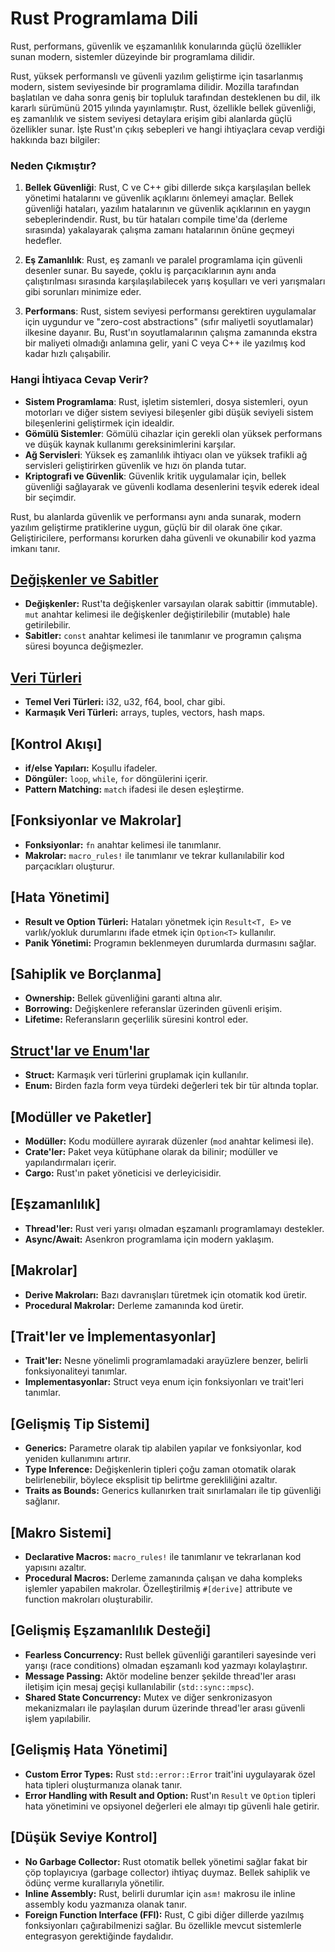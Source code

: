 # Rust Programlama Dili

Rust, performans, güvenlik ve eşzamanlılık konularında güçlü özellikler sunan modern, sistemler düzeyinde bir programlama dilidir.

Rust, yüksek performanslı ve güvenli yazılım geliştirme için tasarlanmış modern, sistem seviyesinde bir programlama dilidir. Mozilla tarafından başlatılan ve daha sonra geniş bir topluluk tarafından desteklenen bu dil, ilk kararlı sürümünü 2015 yılında yayınlamıştır. Rust, özellikle bellek güvenliği, eş zamanlılık ve sistem seviyesi detaylara erişim gibi alanlarda güçlü özellikler sunar. İşte Rust'ın çıkış sebepleri ve hangi ihtiyaçlara cevap verdiği hakkında bazı bilgiler:

### Neden Çıkmıştır?

1. **Bellek Güvenliği**: Rust, C ve C++ gibi dillerde sıkça karşılaşılan bellek yönetimi hatalarını ve güvenlik açıklarını önlemeyi amaçlar. Bellek güvenliği hataları, yazılım hatalarının ve güvenlik açıklarının en yaygın sebeplerindendir. Rust, bu tür hataları compile time'da (derleme sırasında) yakalayarak çalışma zamanı hatalarının önüne geçmeyi hedefler.

2. **Eş Zamanlılık**: Rust, eş zamanlı ve paralel programlama için güvenli desenler sunar. Bu sayede, çoklu iş parçacıklarının aynı anda çalıştırılması sırasında karşılaşılabilecek yarış koşulları ve veri yarışmaları gibi sorunları minimize eder.

3. **Performans**: Rust, sistem seviyesi performansı gerektiren uygulamalar için uygundur ve "zero-cost abstractions" (sıfır maliyetli soyutlamalar) ilkesine dayanır. Bu, Rust'ın soyutlamalarının çalışma zamanında ekstra bir maliyeti olmadığı anlamına gelir, yani C veya C++ ile yazılmış kod kadar hızlı çalışabilir.

### Hangi İhtiyaca Cevap Verir?

- **Sistem Programlama**: Rust, işletim sistemleri, dosya sistemleri, oyun motorları ve diğer sistem seviyesi bileşenler gibi düşük seviyeli sistem bileşenlerini geliştirmek için idealdir.
- **Gömülü Sistemler**: Gömülü cihazlar için gerekli olan yüksek performans ve düşük kaynak kullanımı gereksinimlerini karşılar.
- **Ağ Servisleri**: Yüksek eş zamanlılık ihtiyacı olan ve yüksek trafikli ağ servisleri geliştirirken güvenlik ve hızı ön planda tutar.
- **Kriptografi ve Güvenlik**: Güvenlik kritik uygulamalar için, bellek güvenliği sağlayarak ve güvenli kodlama desenlerini teşvik ederek ideal bir seçimdir.

Rust, bu alanlarda güvenlik ve performansı aynı anda sunarak, modern yazılım geliştirme pratiklerine uygun, güçlü bir dil olarak öne çıkar. Geliştiricilere, performansı korurken daha güvenli ve okunabilir kod yazma imkanı tanır.



## [Değişkenler ve Sabitler](https://github.com/recai-capkin/RustTutorials/tree/main/Tutorial_1/Variables_Constants)

- **Değişkenler:** Rust'ta değişkenler varsayılan olarak sabittir (immutable). `mut` anahtar kelimesi ile değişkenler değiştirilebilir (mutable) hale getirilebilir.
- **Sabitler:** `const` anahtar kelimesi ile tanımlanır ve programın çalışma süresi boyunca değişmezler.

## [Veri Türleri](https://github.com/recai-capkin/RustTutorials/tree/main/Tutorial_5/variable)

- **Temel Veri Türleri:** i32, u32, f64, bool, char gibi.
- **Karmaşık Veri Türleri:** arrays, tuples, vectors, hash maps.

## [Kontrol Akışı]

- **if/else Yapıları:** Koşullu ifadeler.
- **Döngüler:** `loop`, `while`, `for` döngülerini içerir.
- **Pattern Matching:** `match` ifadesi ile desen eşleştirme.

## [Fonksiyonlar ve Makrolar]

- **Fonksiyonlar:** `fn` anahtar kelimesi ile tanımlanır.
- **Makrolar:** `macro_rules!` ile tanımlanır ve tekrar kullanılabilir kod parçacıkları oluşturur.

## [Hata Yönetimi]

- **Result ve Option Türleri:** Hataları yönetmek için `Result<T, E>` ve varlık/yokluk durumlarını ifade etmek için `Option<T>` kullanılır.
- **Panik Yönetimi:** Programın beklenmeyen durumlarda durmasını sağlar.

## [Sahiplik ve Borçlanma]

- **Ownership:** Bellek güvenliğini garanti altına alır.
- **Borrowing:** Değişkenlere referanslar üzerinden güvenli erişim.
- **Lifetime:** Referansların geçerlilik süresini kontrol eder.

## [Struct'lar ve Enum'lar](http://www.ornek.com)

- **Struct:** Karmaşık veri türlerini gruplamak için kullanılır.
- **Enum:** Birden fazla form veya türdeki değerleri tek bir tür altında toplar.

## [Modüller ve Paketler]

- **Modüller:** Kodu modüllere ayırarak düzenler (`mod` anahtar kelimesi ile).
- **Crate'ler:** Paket veya kütüphane olarak da bilinir; modüller ve yapılandırmaları içerir.
- **Cargo:** Rust'ın paket yöneticisi ve derleyicisidir.

## [Eşzamanlılık]

- **Thread'ler:** Rust veri yarışı olmadan eşzamanlı programlamayı destekler.
- **Async/Await:** Asenkron programlama için modern yaklaşım.

## [Makrolar]

- **Derive Makroları:** Bazı davranışları türetmek için otomatik kod üretir.
- **Procedural Makrolar:** Derleme zamanında kod üretir.

## [Trait'ler ve İmplementasyonlar]

- **Trait'ler:** Nesne yönelimli programlamadaki arayüzlere benzer, belirli fonksiyonaliteyi tanımlar.
- **Implementasyonlar:** Struct veya enum için fonksiyonları ve trait'leri tanımlar.

## [Gelişmiş Tip Sistemi]

- **Generics:** Parametre olarak tip alabilen yapılar ve fonksiyonlar, kod yeniden kullanımını artırır.
- **Type Inference:** Değişkenlerin tipleri çoğu zaman otomatik olarak belirlenebilir, böylece eksplisit tip belirtme gerekliliğini azaltır.
- **Traits as Bounds:** Generics kullanırken trait sınırlamaları ile tip güvenliği sağlanır.

## [Makro Sistemi]

- **Declarative Macros:** `macro_rules!` ile tanımlanır ve tekrarlanan kod yapısını azaltır.
- **Procedural Macros:** Derleme zamanında çalışan ve daha kompleks işlemler yapabilen makrolar. Özelleştirilmiş `#[derive]` attribute ve function makroları oluşturabilir.

## [Gelişmiş Eşzamanlılık Desteği]

- **Fearless Concurrency:** Rust bellek güvenliği garantileri sayesinde veri yarışı (race conditions) olmadan eşzamanlı kod yazmayı kolaylaştırır.
- **Message Passing:** Aktör modeline benzer şekilde thread'ler arası iletişim için mesaj geçişi kullanılabilir (`std::sync::mpsc`).
- **Shared State Concurrency:** Mutex ve diğer senkronizasyon mekanizmaları ile paylaşılan durum üzerinde thread'ler arası güvenli işlem yapılabilir.

## [Gelişmiş Hata Yönetimi]

- **Custom Error Types:** Rust `std::error::Error` trait'ini uygulayarak özel hata tipleri oluşturmanıza olanak tanır.
- **Error Handling with Result and Option:** Rust'ın `Result` ve `Option` tipleri hata yönetimini ve opsiyonel değerleri ele almayı tip güvenli hale getirir.

## [Düşük Seviye Kontrol]

- **No Garbage Collector:** Rust otomatik bellek yönetimi sağlar fakat bir çöp toplayıcıya (garbage collector) ihtiyaç duymaz. Bellek sahiplik ve ödünç verme kurallarıyla yönetilir.
- **Inline Assembly:** Rust, belirli durumlar için `asm!` makrosu ile inline assembly kodu yazmanıza olanak tanır.
- **Foreign Function Interface (FFI):** Rust, C gibi diğer dillerde yazılmış fonksiyonları çağırabilmenizi sağlar. Bu özellikle mevcut sistemlerle entegrasyon gerektiğinde faydalıdır.

